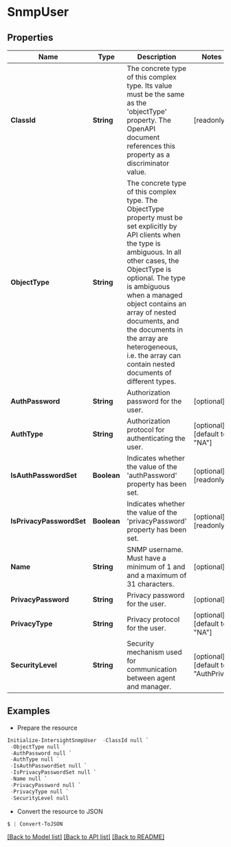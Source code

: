 # SnmpUser
## Properties

Name | Type | Description | Notes
------------ | ------------- | ------------- | -------------
**ClassId** | **String** | The concrete type of this complex type. Its value must be the same as the &#39;objectType&#39; property. The OpenAPI document references this property as a discriminator value. | [readonly] 
**ObjectType** | **String** | The concrete type of this complex type. The ObjectType property must be set explicitly by API clients when the type is ambiguous. In all other cases, the  ObjectType is optional.  The type is ambiguous when a managed object contains an array of nested documents, and the documents in the array are heterogeneous, i.e. the array can contain nested documents of different types. | 
**AuthPassword** | **String** | Authorization password for the user. | [optional] 
**AuthType** | **String** | Authorization protocol for authenticating the user. | [optional] [default to "NA"]
**IsAuthPasswordSet** | **Boolean** | Indicates whether the value of the &#39;authPassword&#39; property has been set. | [optional] [readonly] 
**IsPrivacyPasswordSet** | **Boolean** | Indicates whether the value of the &#39;privacyPassword&#39; property has been set. | [optional] [readonly] 
**Name** | **String** | SNMP username. Must have a minimum of 1 and and a maximum of 31 characters. | [optional] 
**PrivacyPassword** | **String** | Privacy password for the user. | [optional] 
**PrivacyType** | **String** | Privacy protocol for the user. | [optional] [default to "NA"]
**SecurityLevel** | **String** | Security mechanism used for communication between agent and manager. | [optional] [default to "AuthPriv"]

## Examples

- Prepare the resource
```powershell
Initialize-IntersightSnmpUser  -ClassId null `
 -ObjectType null `
 -AuthPassword null `
 -AuthType null `
 -IsAuthPasswordSet null `
 -IsPrivacyPasswordSet null `
 -Name null `
 -PrivacyPassword null `
 -PrivacyType null `
 -SecurityLevel null
```

- Convert the resource to JSON
```powershell
$ | Convert-ToJSON
```

[[Back to Model list]](../README.md#documentation-for-models) [[Back to API list]](../README.md#documentation-for-api-endpoints) [[Back to README]](../README.md)

